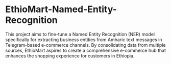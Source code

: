 # EthioMart-Named-Entity-Recognition
This project aims to fine-tune a Named Entity Recognition (NER) model specifically for extracting business entities from Amharic text messages in Telegram-based e-commerce channels. By consolidating data from multiple sources, EthioMart aspires to create a comprehensive e-commerce hub that enhances the shopping experience for customers in Ethiopia.
